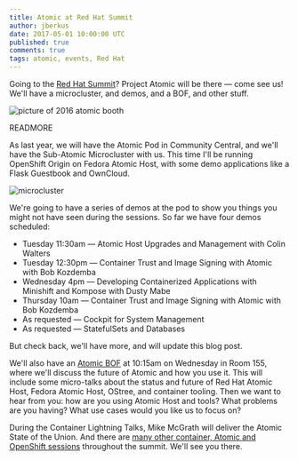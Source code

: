 ```yaml
---
title: Atomic at Red Hat Summit
author: jberkus
date: 2017-05-01 10:00:00 UTC
published: true
comments: true
tags: atomic, events, Red Hat
---
```


Going to the [Red Hat Summit]()?  Project Atomic will be there &mdash; come see us! We'll have a microcluster, and demos, and a BOF, and other stuff.

![picture of 2016 atomic booth](/images/summit-booth-2016.png)

READMORE

As last year, we will have the Atomic Pod in Community Central, and we'll have the Sub-Atomic Microcluster with us.  This time I'll be running OpenShift Origin on Fedora Atomic Host, with some demo applications like a Flask Guestbook and OwnCloud.

![microcluster](/images/subatomic_cluster_new_case.jpg)

We're going to have a series of demos at the pod to show you things you might not have seen during the sessions.  So far we have four demos scheduled:

* Tuesday 11:30am &mdash; Atomic Host Upgrades and Management with Colin Walters
* Tuesday 12:30pm &mdash; Container Trust and Image Signing with Atomic with Bob Kozdemba
* Wednesday 4pm &mdash; Developing Containerized Applications with Minishift and Kompose with Dusty Mabe
* Thursday 10am &mdash; Container Trust and Image Signing with Atomic with Bob Kozdemba
* As requested &mdash; Cockpit for System Management
* As requested &mdash; StatefulSets and Databases

But check back, we'll have more, and will update this blog post.

We'll also have an [Atomic BOF](https://rh2017.smarteventscloud.com/connect/sessionDetail.ww?SESSION_ID=104862) at 10:15am on Wednesday in Room 155, where we'll discuss the future of Atomic and how you use it.  This will include some micro-talks about the status and future of Red Hat Atomic Host, Fedora Atomic Host, OStree, and container tooling.  Then we want to hear from you: how are you using Atomic Host and tools?  What problems are you having?  What use cases would you like us to focus on?

During the Container Lightning Talks, Mike McGrath will deliver the Atomic State of the Union.  And there are [many other container, Atomic and OpenShift sessions](https://rh2017.smarteventscloud.com/connect/search.ww#loadSearch-searchPhrase=&searchType=session&tc=0&sortBy=abbreviationSort&p=&i(34058)=82931&value(otherSpecifyValue_82920)=%3Fsc_cid) throughout the summit.  We'll see you there.
